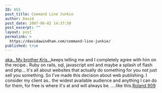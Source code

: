 ```yaml
---
ID: 655
post_title: Command Line Junkie
author: David
post_date: 2007-06-02 14:37:50
post_excerpt: ""
layout: post
permalink: >
  https://davidawindham.com/command-line-junkie/
published: true
---
```

<a href="http://www.commandlinejunkie.com">aka.. My brother Kris...</a>keeps telling me and I completely agree with him on the recipe.. Ruby on rails, sql, javascript xml and maybe a splash of flash and php... it's all about websites that actually do something for you not just sell you something.  So I've made this decision about web publishing.  I consider my client as.. the widest available audience and anything I can do for them, for free is where it's at and will always be.
....like this.<a href="http://live.popforge.de/">Roland 909</a>
<object width="625" height="455"><param name="movie" value="http://www.youtube.com/v/n6QsusDS_8A&rel=1"></param><param name="wmode" value="transparent"></param><embed src="http://www.youtube.com/v/n6QsusDS_8A&rel=1" type="application/x-shockwave-flash" wmode="transparent" width="625" height="455"></embed></object>